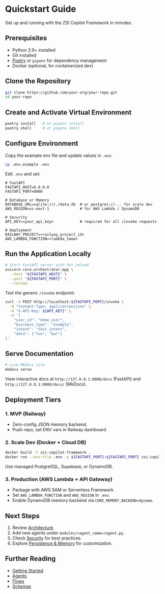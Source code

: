 # Quickstart Guide

Get up and running with the ZSI Copilot Framework in minutes.

## Prerequisites

- Python 3.9+ installed  
- Git installed  
- [Poetry](https://python-poetry.org/) or `pipenv` for dependency management  
- Docker (optional, for containerized dev)

## Clone the Repository

```bash
git clone https://github.com/your-org/your-repo.git
cd your-repo
```

## Create and Activate Virtual Environment

```bash
poetry install   # or pipenv install
poetry shell     # or pipenv shell
```

## Configure Environment

Copy the example env file and update values in `.env`:

```bash
cp .env.example .env
```

Edit `.env` and set:

```dotenv
# FastAPI
FASTAPI_HOST=0.0.0.0
FASTAPI_PORT=8000

# Database or Memory
DATABASE_URL=sqlite:///./data.db  # or postgres://... for scale dev
AWS_REGION=us-east-1              # for AWS Lambda / DynamoDB

# Security
API_KEY=<your_api_key>            # required for all /invoke requests

# Deployment
RAILWAY_PROJECT=<railway_project_id>
AWS_LAMBDA_FUNCTION=<lambda_name>
```

## Run the Application Locally

```bash
# Start FastAPI server with hot reload
uvicorn core.orchestrator:app \
  --host "${FASTAPI_HOST}" \
  --port "${FASTAPI_PORT}" \
  --reload
```

Test the generic `/invoke` endpoint:

```bash
curl -X POST http://localhost:${FASTAPI_PORT}/invoke \
  -H "Content-Type: application/json" \
  -H "X-API-Key: ${API_KEY}" \
  -d '{
    "user_id": "demo_user",
    "business_type": "example",
    "intent": "test_intent",
    "data": {"foo": "bar"}
}'
```

## Serve Documentation

```bash
# Live MkDocs site
mkdocs serve
```

View interactive docs at `http://127.0.0.1:8000/docs` (FastAPI) and `http://127.0.0.1:8000/docs/` (MkDocs).

## Deployment Tiers

### 1. MVP (Railway)

- Zero-config JSON memory backend.  
- Push repo, set ENV vars in Railway dashboard.

### 2. Scale Dev (Docker + Cloud DB)

```bash
docker build -t zsi-copilot-framework .
docker run --env-file .env -p ${FASTAPI_PORT}:${FASTAPI_PORT} zsi-copilot-framework
```

Use managed PostgreSQL, Supabase, or DynamoDB.

### 3. Production (AWS Lambda + API Gateway)

- Package with AWS SAM or Serverless Framework.  
- Set `AWS_LAMBDA_FUNCTION` and `AWS_REGION` in `.env`.  
- Enable DynamoDB memory backend via `CORE_MEMORY_BACKEND=dynamo`.

## Next Steps

1. Review [Architecture](architecture.md).  
2. Add new agents under `modules/<agent_name>/agent.py`.  
3. Check [Security](security.md) for best practices.  
4. Explore [Persistence & Memory](persistence.md) for customization.

## Further Reading

- [Getting Started](getting-started.md)  
- [Agents](agents.md)  
- [Flows](flows.md)  
- [Schemas](schemas.md)  
